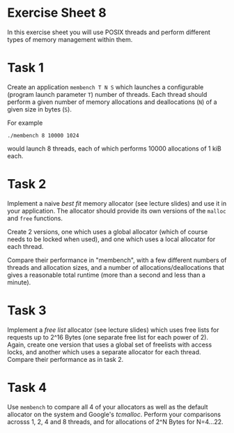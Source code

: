 # Exercise Sheet 8

In this exercise sheet you will use POSIX threads and perform different types of memory management within them.


# Task 1

Create an application `membench T N S` which launches a configurable (program launch parameter `T`) number of threads. 
Each thread should perform a given number of memory allocations and deallocations (`N`) of a given size in bytes (`S`).

For example
```
./membench 8 10000 1024
```
would launch 8 threads, each of which performs 10000 allocations of 1 kiB each.


# Task 2

Implement a naive *best fit* memory allocator (see lecture slides) and use it in your application. 
The allocator should provide its own versions of the `malloc` and `free` functions.

Create 2 versions, one which uses a global allocator (which of course needs to be locked when used), and 
one which uses a local allocator for each thread. 

Compare their performance in "membench", with a few different numbers of threads and allocation sizes, 
and a number of allocations/deallocations that gives a reasonable total runtime (more than a second and less than a minute).


# Task 3

Implement a *free list* allocator (see lecture slides) which uses free lists for requests up to 2^16 Bytes 
(one separate free list for each power of 2). 
Again, create one version that uses a global set of freelists with access locks, 
and another which uses a separate allocator for each thread. Compare their performance as in task 2.

# Task 4

Use `membench` to compare all 4 of your allocators as well as the default allocator on the system and Google's *tcmalloc*.
Perform your comparisons acrosss 1, 2, 4 and 8 threads, and for allocations of 2^N Bytes for N=4...22.
